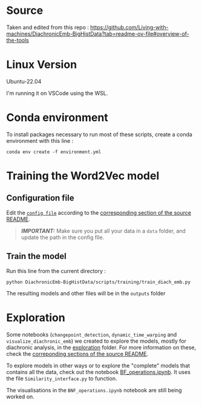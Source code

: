 # Source

Taken and edited from this repo :
https://github.com/Living-with-machines/DiachronicEmb-BigHistData?tab=readme-ov-file#overview-of-the-tools

# Linux Version

Ubuntu-22.04

I'm running it on VSCode using the WSL.

# Conda environment 
To install packages necessary to run most of these scripts, create a conda environment with this line :

```
conda env create -f environment.yml
```

# Training the Word2Vec model

## Configuration file
Edit the [`config file`](./config.yaml/) according to the [corresponding section of the source README](DiachronicEmb-BigHistData/README.md/#specify-some-variables).

> **_IMPORTANT:_** Make sure you put all your data in a `data` folder, and update the path in the config file.

## Train the model
Run this line from the current directory :

```
python DiachronicEmb-BigHistData/scripts/training/train_diach_emb.py
``` 

The resulting models and other files will be in the `outputs` folder

# Exploration
Some notebooks (`changepoint_detection`, `dynamic_time_warping` and `visualize_diachronic_emb`) we created to explore the models, mostly for diachronic analysis, in the [exploration](DiachronicEmb-BigHistData/scripts/exploration) folder. For more information on these, check the [correponding sections of the source README](DiachronicEmb-BigHistData/README.md/#explore-pre-trained-diachronic-word-embeddings).

To explore models in other ways or to explore the "complete" models that contains all the data, check out the notebook [BF_operations.ipynb](DiachronicEmb-BigHistData/scripts/exploration/BNF_operations.ipynb). It uses the file `Similarity_interface.py` to function.

The visualisations in the `BNF_operations.ipynb` notebook are still being worked on.